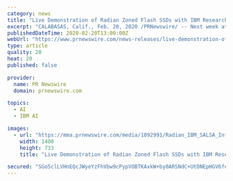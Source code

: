 ```yaml
---
category: news
title: "Live Demonstration of Radian Zoned Flash SSDs with IBM Research's Storage Stack"
excerpt: "CALABASAS, Calif., Feb. 20, 2020 /PRNewswire/ -- Next week at the USENIX File and Storage Technology (FAST) Conference in Santa Clara, Ca., Radian Memory Systems®, Inc. will provide a live demonstration of IBM®'s software defined log-structured array storage management stack [1] utilizing Zoned Flash SSDs for the first time."
publishedDateTime: 2020-02-20T13:00:00Z
webUrl: "https://www.prnewswire.com/news-releases/live-demonstration-of-radian-zoned-flash-ssds-with-ibm-researchs-storage-stack-301008221.html"
type: article
quality: 20
heat: 20
published: false

provider:
  name: PR Newswire
  domain: prnewswire.com

topics:
  - AI
  - IBM AI

images:
  - url: "https://mma.prnewswire.com/media/1092991/Radian_IBM_SALSA_Infographic.jpg?p=facebook"
    width: 1400
    height: 733
    title: "Live Demonstration of Radian Zoned Flash SSDs with IBM Research's Storage Stack"

secured: "SGo5clLVHnEQcJWyeYzFhVbw9cPypVOBTKAxkW+by0ARSNdC+UtDNEpHGV6fe06BjSpTZFljxR5qU1B+/o13vuW65gtotlpSnts9oZrLYf5C579S2DJPBQx7IGxlrVQCrvtzRD6BC9T6Bx6pZQh8Drvg6wFz3WY+WQGHjW7P8Njx6W50MUi2TmrUMDCIEBLHbjcOnSfPk3b9X1WWkgMVKGREdi3HsXxgu7ks4zhmefk+pv+hZC8wm6U7KNaETxttfbbOsOS8HAUXnMW0/hTo94Vu4O71zdYox7y093T9IZS66i7HBVhrLHCJP/IyilYV6ChKLkUFuCQEbZb/wAiQaYww9RmSyDN+FLFWtZJxFRtm+UXLk51dKQmKEJDOktXOSN4Mz3l5KC9nf1obNYor9QNOb7dvYBoAK6AvqlCM8dcEc+In9bVj6lnpxF/FI/pZ64mqifkvK3KSoK9ojd4CViLTqQZIuKD0KmYWDAyfSp8=;uz6QoJ5/H4uMVxmhN6FTZg=="
---
```


